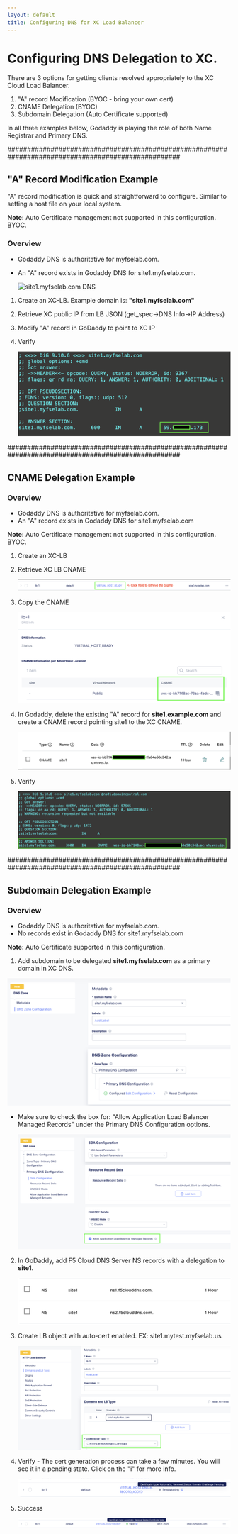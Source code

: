 ```yaml
---
layout: default
title: Configuring DNS for XC Load Balancer
---
```


# Configuring DNS Delegation to XC. 

There are 3 options for getting clients resolved appropriately to the XC Cloud Load Balancer.

1. "A" record Modification (BYOC - bring your own cert)
2. CNAME Delegation (BYOC)
3. Subdomain Delegation (Auto Certificate supported)

In all three examples below, Godaddy is playing the role of both Name Registrar and Primary DNS. 

####################################################################################################

## "A" Record Modification Example
"A" record modification is quick and straightforward to configure. Similar to setting a host file on your local system. 

**Note:** Auto Certificate management not supported in this configuration. BYOC.  

### Overview

* Godaddy DNS is authoritative for myfselab.com. 
* An "A" record exists in Godaddy DNS for site1.myfselab.com. 

    ![site1.myfselab.com DNS](/xc-images/site1.png)

1. Create an XC-LB. Example domain is: **"site1.myfselab.com"**
2. Retrieve XC public IP from LB JSON (get_spec->DNS Info->IP Address)
3. Modify "A" record in GoDaddy to point to XC IP 
4. Verify

    ![site1 New "A" Record](../images/site1a.png)

####################################################################################################

## CNAME Delegation Example 

### Overview

* Godaddy DNS is authoritative for myfselab.com. 
* An "A" record exists in Godaddy DNS for site1.myfselab.com 

**Note:** Auto Certificate management not supported in this configuration. BYOC.  

1. Create an XC-LB
2. Retrieve XC LB CNAME

    ![site1 - Retrieve XC CNAME](../images/site1-cname.png)

3. Copy the CNAME

    ![site1 - CNAME](../images/cname.png)

4. In Godaddy, delete the existing "A" record for **site1.example.com** and create a CNAME record pointing site1 to the XC CNAME. 

    ![Godaddy CNAME](../images/gd-cname.png)

5. Verify

    ![Verify CNAME](../images/cname-verify.png)

####################################################################################################

## Subdomain Delegation Example 

### Overview

* Godaddy DNS is authoritative for myfselab.com.
* No records exist in Godaddy DNS for site1.myfselab.com

**Note:** Auto Certificate supported in this configuration. 

1.  Add subdomain to be delegated **site1.myfselab.com** as a primary domain in XC DNS.

  ![New Zone](../images/zone.png)

* Make sure to check the box for: "Allow Application Load Balancer Managed Records" under the Primary DNS Configuration options.

    ![Auto DNS for LB](../images/lbr.png)

2. In GoDaddy, add F5 Cloud DNS Server NS records with a delegation to **site1**.

    ![GoDaddy DNS config](../images/f5ns.png)

3. Create LB object with auto-cert enabled. EX: site1.mytest.myfselab.us

    ![HTTP LB config](../images/lb.png)

4. Verify - The cert generation process can take a few minutes. You will see it in a pending state. Click on the "i" for more info. 

    ![Pending Challenge](../images/pending.png)

5. Success

    ![Success](../images/success.png)